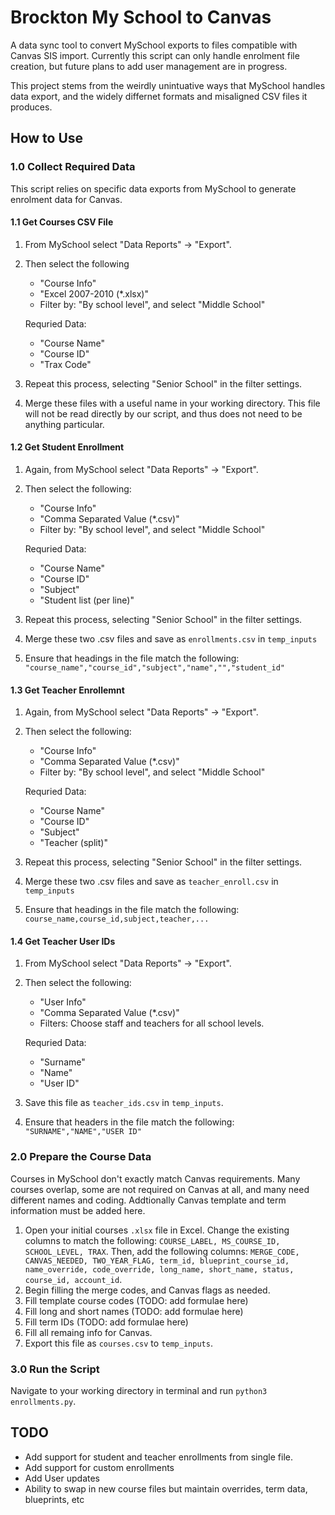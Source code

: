 # Brockton My School to Canvas

A data sync tool to convert MySchool exports to files compatible with Canvas SIS import. Currently this script can only handle enrolment file creation, but future plans to add user management are in progress.

This project stems from the weirdly unintuative ways that MySchool handles data export, and the widely differnet formats and misaligned CSV files it produces.

## How to Use

### 1.0 Collect Required Data

This script relies on specific data exports from MySchool to generate enrolment data for Canvas.

#### 1.1 Get Courses CSV File

1. From MySchool select "Data Reports" -> "Export".
2. Then select the following
    - "Course Info"
    - "Excel 2007-2010 (*.xlsx)"
    - Filter by: "By school level", and select "Middle School"

    Requried Data:
    - "Course Name"
    - "Course ID"
    - "Trax Code"

3. Repeat this process, selecting "Senior School" in the filter settings.
4. Merge these files with a useful name in your working directory. This file will not be read directly by our script, and thus does not need to be anything particular.

#### 1.2 Get Student Enrollment

1. Again, from MySchool select "Data Reports" -> "Export".
2. Then select the following:
    - "Course Info"
    - "Comma Separated Value (*.csv)"
    - Filter by: "By school level", and select "Middle School"

    Requried Data:
    - "Course Name"
    - "Course ID"
    - "Subject"
    - "Student list (per line)"

3. Repeat this process, selecting "Senior School" in the filter settings.
4. Merge these two .csv files and save as `enrollments.csv` in `temp_inputs`
5. Ensure that headings in the file match the following:
`"course_name","course_id","subject","name","","student_id"`

#### 1.3 Get Teacher Enrollemnt

1. Again, from MySchool select "Data Reports" -> "Export".
2. Then select the following:
    - "Course Info"
    - "Comma Separated Value (*.csv)"
    - Filter by: "By school level", and select "Middle School"

    Requried Data:
    - "Course Name"
    - "Course ID"
    - "Subject"
    - "Teacher (split)"

3. Repeat this process, selecting "Senior School" in the filter settings.
4. Merge these two .csv files and save as `teacher_enroll.csv` in `temp_inputs`
5. Ensure that headings in the file match the following:
`course_name,course_id,subject,teacher,...`

#### 1.4 Get Teacher User IDs

1. From MySchool select "Data Reports" -> "Export".
2. Then select the following:
    - "User Info"
    - "Comma Separated Value (*.csv)"
    - Filters: Choose staff and teachers for all school levels.

    Requried Data:
    - "Surname"
    - "Name"
    - "User ID"

3. Save this file as `teacher_ids.csv` in `temp_inputs`.
4. Ensure that headers in the file match the following:
`"SURNAME","NAME","USER ID"`

### 2.0 Prepare the Course Data

Courses in MySchool don't exactly match Canvas requirements. Many courses overlap, some are not required on Canvas at all, and many need different names and coding. Addtionally Canvas template and term information must be added here.

1. Open your initial courses `.xlsx` file in Excel. Change the existing columns to match the following:
`COURSE_LABEL, MS_COURSE_ID, SCHOOL_LEVEL, TRAX`. Then, add the following columns: `MERGE_CODE, CANVAS_NEEDED, TWO_YEAR_FLAG, term_id, blueprint_course_id, name_override, code_override, long_name, short_name, status, course_id, account_id`.
2. Begin filling the merge codes, and Canvas flags as needed.
3. Fill template course codes (TODO: add formulae here)
4. Fill long and short names (TODO: add formulae here)
5. Fill term IDs (TODO: add formulae here)
6. Fill all remaing info for Canvas.
7. Export this file as `courses.csv` to `temp_inputs`.

### 3.0 Run the Script

Navigate to your working directory in terminal and run `python3 enrollments.py`.

## TODO

- Add support for student and teacher enrollments from single file.
- Add support for custom enrollments
- Add User updates
- Ability to swap in new course files but maintain overrides, term data, blueprints, etc
